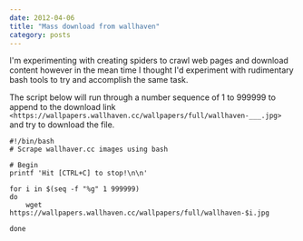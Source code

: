 ```yaml
---
date: 2012-04-06
title: "Mass download from wallhaven"
category: posts
---
```


I'm experimenting with creating spiders to crawl web pages and download content however in the mean time I thought I'd experiment with rudimentary bash tools to try and accomplish the same task.

The script below will run through a number sequence of 1 to 999999 to append to the download link `<https://wallpapers.wallhaven.cc/wallpapers/full/wallhaven-___.jpg>` and try to download the file.

```
#!/bin/bash
# Scrape wallhaver.cc images using bash

# Begin
printf 'Hit [CTRL+C] to stop!\n\n'

for i in $(seq -f "%g" 1 999999)
do
    wget https://wallpapers.wallhaven.cc/wallpapers/full/wallhaven-$i.jpg

done
 ```